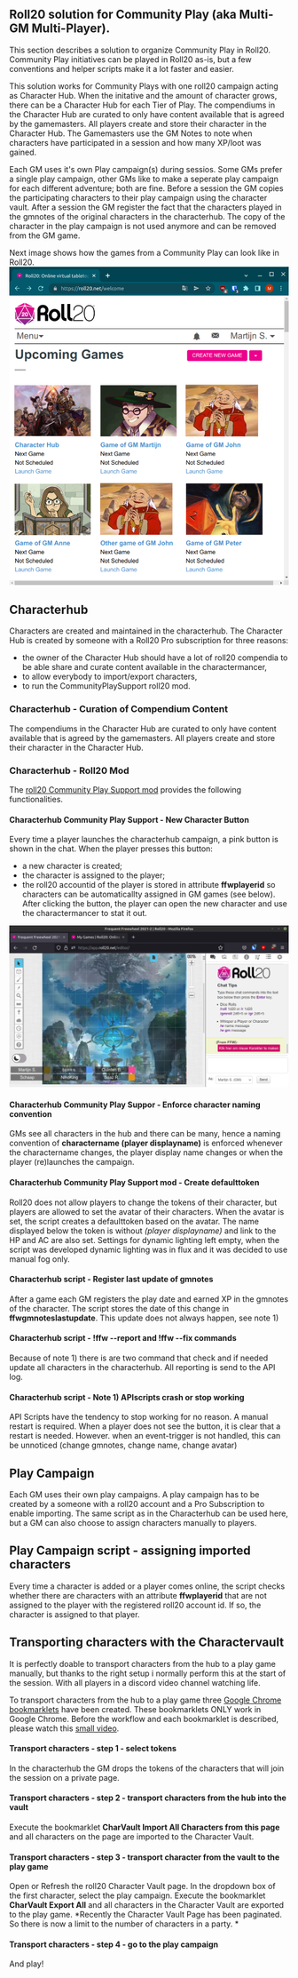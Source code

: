 ## Roll20 solution for Community Play (aka Multi-GM Multi-Player).

This section describes a solution to organize Community Play in Roll20. Community Play initiatives can be played in Roll20 as-is, but a few conventions and helper scripts make it a lot faster and easier. 

This solution works for Community Plays with one roll20 campaign acting as Character Hub. When the initative and the amount of character grows, there can be a Character Hub for each Tier of Play. The compendiums in the Character Hub are curated to only have content available that is agreed by the gamemasters. All players create and store their character in the Character Hub. The Gamemasters use the GM Notes to note when characters have participated in a session and how many XP/loot was gained. 
 
Each GM uses it's own Play campaign(s) during sessios. Some GMs prefer a single play campaign, other GMs like to make a seperate play campaign for each different adventure; both are fine. Before a session the GM copies the participating characters to their play campaign using the character vault. After a session the GM register the fact that the characters played in the gmnotes of the original characters in the characterhub. The copy of the character in the play campaign is not used anymore and can be removed from the GM game.

Next image shows how the games from a Community Play can look like in Roll20.
![](roll20-opening-page.png)


## Characterhub

Characters are created and maintained in the characterhub. The Character Hub is created by someone with a Roll20 Pro subscription for three reasons:
  * the owner of the Character Hub should have a lot of roll20 compendia to be able share and curate content available in the charactermancer,
  * to allow everybody to import/export characters,
  * to run the CommunityPlaySupport roll20 mod.

### Characterhub - Curation of Compendium Content

The compendiums in the Character Hub are curated to only have content available that is agreed by the gamemasters. All players create and store their character in the Character Hub.

### Characterhub - Roll20 Mod

The [roll20 Community Play Support mod](https://github.com/rhenenrpg/rhenenrpg.github.io/blob/main/mgmp/roll20/CommunityPlaySupport.js) provides the following functionalities.

#### Characterhub Community Play Support - New Character Button

Every time a player launches the characterhub campaign, a pink button is shown in the chat. When the player presses this button:
  * a new character is created;
  * the character is assigned to the player;
  * the roll20 accountid of the player is stored in attribute **ffwplayerid** so characters can be automaticallty assigned in GM games (see below).
After clicking the button, the player can open the new character and use the charactermancer to stat it out.

![](new-character-button.png)

#### Characterhub Community Play Suppor - Enforce character naming convention

GMs see all characters in the hub and there can be many, hence a naming convention of **charactername (player displayname)** is enforced whenever the charactername changes, the player display name changes or when the player (re)launches the campaign.

#### Characterhub Community Play Support mod - Create defaulttoken

Roll20 does not allow players to change the tokens of their character, but players are allowed to set the avatar of their characters. When the avatar is set, the script creates a defaulttoken based on the avatar. The name displayed below the token is without *(player displayname)* and link to the HP and AC are also set. Settings for dynamic lighting left empty, when the script was developed dynamic lighting was in flux and it was decided to use manual fog only.

#### Characterhub script - Register last update of gmnotes

After a game each GM registers the play date and earned XP in the gmnotes of the character. The script stores the date of this change in  **ffwgmnoteslastupdate**. This update does not always happen, see note 1)

#### Characterhub script - !ffw --report and !ffw --fix commands

Because of note 1) there is are two command that check and if needed update all characters in the characterhub. All reporting is send to the API log.

#### Characterhub script - Note 1) APIscripts crash or stop working

API Scripts have the tendency to stop working for no reason. A manual restart is required. When a player does not see the button, it is clear that a restart is needed. However. when an event-trigger is not handled, this can be unnoticed (change gmnotes, change name, change avatar)


## Play Campaign
Each GM uses their own play campaigns. A play campaign has to be created by a someone with a roll20 account and a Pro Subscription to enable importing. The same script as in the Characterhub can be used here, but a GM can also choose to assign characters manually to players.

## Play Campaign script - assigning imported characters

Every time a character is added or a player comes online, the script checks whether there are characters with an attribute **ffwplayerid** that are not assigned to the player with the registered roll20 account id. If so, the character is assigned to that player. 

## Transporting characters with the Charactervault

It is perfectly doable to transport characters from the hub to a play game manually, but thanks to the right setup i normally perform this at the start of the session. With all players in a discord video channel watching life.

To transport characters from the hub to a play game three [Google Chrome bookmarklets](booksmarks-ffw.html) have been created. These bookmarklets ONLY work in Google Chrome. Before the workflow and each bookmarklet is described, please watch this [small video](roll20-character-transport.mp4).

#### Transport characters - step 1 - select tokens

In the characterhub the GM drops the tokens of the characters that will join the session on a private page.

#### Transport characters - step 2 - transport characters from the hub into the vault

Execute the bookmarklet **CharVault Import All Characters from this page** and all characters on the page are imported to the Character Vault. 

#### Transport characters - step 3 - transport character from the vault to the play game

Open or Refresh the roll20 Character Vault page. 
In the dropdown box of the first character, select the play campaign.
Execute the bookmarklet **CharVault Export All** and all characters in the Character Vault are exported to the play game. 
*Recently the Character Vault Page has been paginated. So there is now a limit to the number of characters in a party. *

#### Transport characters - step 4 - go to the play campaign
And play!
